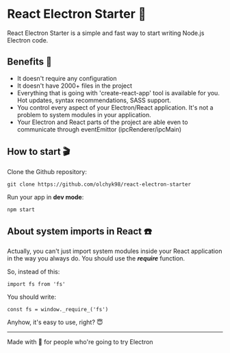 
# React Electron Starter 🌈
React Electron Starter is a simple and fast way to start writing Node.js Electron code.

## Benefits 🎈
- It doesn't require any configuration
- It doesn't have 2000+ files in the project
- Everything that is going with 'create-react-app' tool is available for you. Hot updates, syntax recommendations, SASS support.
- You control every aspect of your Electron/React application. It's not a problem to system modules in your application.
- Your Electron and React parts of the project are able even to communicate through eventEmittor (ipcRenderer/ipcMain)

## How to start 🎬
Clone the Github repository:

    git clone https://github.com/olchyk98/react-electron-starter

Run your app in **dev mode**:

    npm start

## About system imports in React ☎️
Actually, you can't just import system modules inside your React application in the way you always do. You should use the **_require_** function.

So, instead of this:

    import fs from 'fs'

You should write:

    const fs = window._require_('fs')

Anyhow, it's easy to use, right? 😇

---
Made with 💙 for people who're going to try Electron
